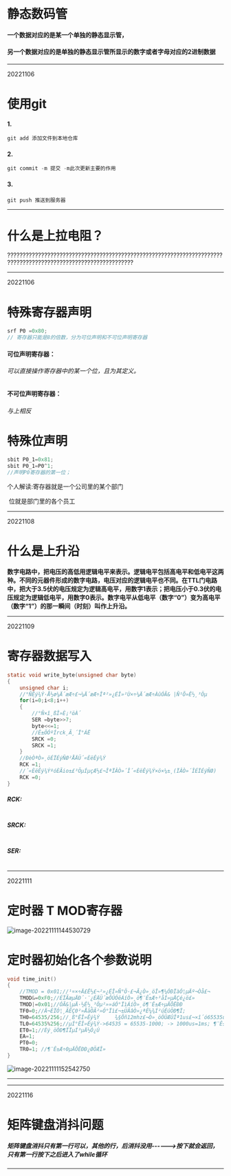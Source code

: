 # 静态数码管

#### 一个数据对应的是某一个单独的静态显示管，

#### 另一个数据对应的是单独的静态显示管所显示的数字或者字母对应的2进制数据



___

20221106

# 使用git

#### 1. 

~~~c
git add 添加文件到本地仓库
~~~

#### 2.

~~~c
git commit -m 提交 -m此次更新主要的作用
~~~

#### 3.

~~~
git push 推送到服务器
~~~

___

# 什么是上拉电阻？



???????????????????????????????????????????????????????????????????????????????????????????????????????????????

___

20221106

# 特殊寄存器声明



~~~c
srf P0 =0x80;
// 寄存器只能是8的倍数，分为可位声明和不可位声明寄存器
~~~

#### 可位声明寄存器：

###### 可以直接操作寄存器中的某一个位，且为其定义。

#### 不可位声明寄存器：

###### 与上相反

# 特殊位声明

~~~c
sbit P0_1=0x81; 
sbit P0_1=P0^1;
//声明P0寄存器的第一位；
~~~

个人解读:寄存器就是一个公司里的某个部门

​				 位就是部门里的各个员工

___

20221108

# 什么是上升沿

**数字电路中，把电压的高低用逻辑电平来表示。逻辑电平包括高电平和低电平这两种。不同的元器件形成的数字电路，电压对应的逻辑电平也不同。在TTL门电路中，把大于3.5伏的电压规定为逻辑高电平，用数字1表示；把电压小于0.3伏的电压规定为逻辑低电平，用数字0表示。数字电平从低电平（数字“0”）变为高电平（数字“1”）的那一瞬间（时刻）叫作上升沿。**

___

20221109

# 寄存器数据写入

~~~c
static void write_byte(unsigned char byte)
{
	unsigned char i;
	//°ÑÊý¾Ý·Å½ø¼Ä´æÆ÷£¬¼Ä´æÆ÷Îª²»¿ÉÎ»²Ù×÷¼Ä´æÆ÷ÀûÓÃ& |Ñ¹Õ»Ê½¸³Öµ
	for(i=0;i<8;i++)
	{
		//°Ñ×î¸ßÎ»È¡³öÀ´
		SER =byte>>7;
		byte<<=1;
		//Ê±ÖÓºÍrck¸Ã¸´Ï°ÁË
		SRCK =0;
		SRCK =1;
	}
	//ÐèÒªÒ»¸öÉÏÉýÑØ²ÅÄÜ´«ÈëÊý¾Ý
	RCK =1;
	//´«ÈëÊý¾ÝºóÈÃio±£³ÖµÍµçÆ½£¬ÎªÏÂÒ»´Î´«ÈëÊý¾Ý×ö×¼±¸(ÏÂÒ»´ÎÉÏÉýÑØ)
	RCK =0;
}
~~~

##### RCK:

~~~C
~~~



##### SRCK:

~~~C
~~~



##### SER:

~~~C

~~~

___



20221111

# 定时器 T MOD寄存器

![image-20221111144530729](C:\Users\tangsang\Desktop\c51项目\img\image-20221111144530729.png)

# 定时器初始化各个参数说明

~~~c
void time_init()
{
	//TMOD = 0x01;//¹¤×÷Ä£Ê½£¬²»¿ÉÎ»Ñ°Ö·£¬Ã¿Ò»¸öÎ»¶¼ÓÐÏàÓ¦µÄº¬Òå£¬
	TMOD&=0xF0;//ÉÏÃæµÄÐ´·¨¿ÉÄÜ´æÔÚÓëÁíÒ»¸ö¶¨Ê±Æ÷³åÍ»µÄÇé¿ö£»
	TMOD|=0x01;//ÓÃ&|µÄ·½Ê½¸³Öµ²»»áÓ°ÏìÁíÒ»¸ö¶¨Ê±Æ÷µÄÔËÐÐ
	TF0=0;//Ä¬ÈÏÓ¦¸ÃÊÇ0²»ÅäÖÃ²»Ó°Ïì£¬±ÜÃâÒ»¿ªÊ¼¾Í²úÉúÖÐ¶Ï;
	TH0=64535/256;//¸ß°ËÎ»Êý¾Ý     ¾§Õñ12mhz£¬Ò»¸öÖÜÆÚÎª1us£¬×î´ó65535us£¬
	TL0=64535%256;//µÍ°ËÎ»Êý¾Ý->64535 = 65535-1000; -> 1000us=1ms; ¶¨Ê±Æ÷µ¥Î»Îª1ms
	ET0=1;//Èý¸öÖÐ¶ÏÏµÍ³µÄ½Ó¿Ú
	EA=1;
	PT0=0;
	TR0=1; //¶¨Ê±Æ÷0µÄÔËÐÐ¿ØÖÆÎ»
}
~~~

![image-20221111152542750](C:\Users\tangsang\Desktop\c51项目\img\image-20221111152542750.png)

___

___

20221116

# 矩阵键盘消抖问题

##### 矩阵键盘消抖只有第一行可以，其他的行，后消抖没用------>按下就会返回，只有第一行按下之后进入了while循环

---

